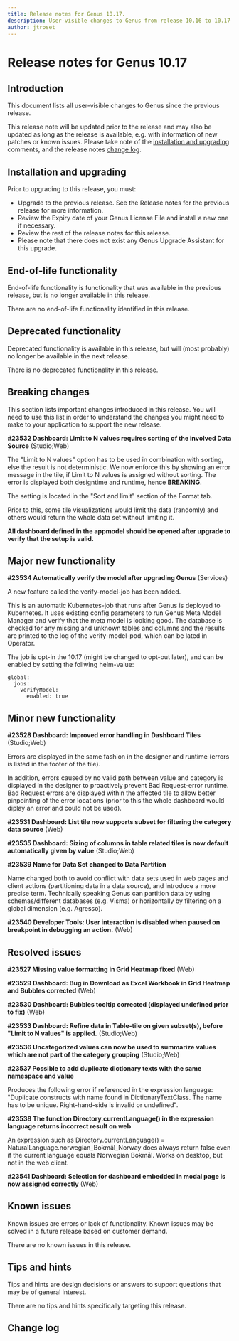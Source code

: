 ```yaml
---
title: Release notes for Genus 10.17.
description: User-visible changes to Genus from release 10.16 to 10.17.
author: jtroset
---
```


# Release notes for Genus 10.17

## Introduction

This document lists all user-visible changes to Genus since the previous release.

This release note will be updated prior to the release and may also be updated as long as the release is available, e.g. with information of new patches or known issues. Please take note of the [installation and upgrading](#installation-and-upgrading) comments, and the release notes [change log](#change-log).

## Installation and upgrading

Prior to upgrading to this release, you must:

- Upgrade to the previous release. See the Release notes for the previous release for more information.
- Review the Expiry date of your Genus License File and install a new one if necessary.
- Review the rest of the release notes for this release.
- Please note that there does not exist any Genus Upgrade Assistant for this upgrade.

<!--rntype01-start INSTALLATION / UPGRADE. DO NOT CHANGE THESE TAGS. ANY CHANGES BELOW WILL BE OVERWRITTEN.-->

<!--rntype01-end   INSTALLATION / UPGRADE. DO NOT CHANGE THESE TAGS. ANY CHANGES ABOVE WILL BE OVERWRITTEN.-->
<!-- release note type 2 is missing. That's ok.-->

## End-of-life functionality

End-of-life functionality is functionality that was available in the previous release, but is no longer available in this release.
<!--rntype03-start END-OF-LIFE. DO NOT CHANGE THESE TAGS. ANY CHANGES BELOW WILL BE OVERWRITTEN.-->
There are no end-of-life functionality identified in this release.
<!--rntype03-end   END-OF-LIFE. DO NOT CHANGE THESE TAGS. ANY CHANGES ABOVE WILL BE OVERWRITTEN.-->
## Deprecated functionality

Deprecated functionality is available in this release, but will (most probably) no longer be available in the next release.
<!--rntype04-start DEPRECATED. DO NOT CHANGE THESE TAGS. ANY CHANGES BELOW WILL BE OVERWRITTEN.-->
There is no deprecated functionality in this release.
<!--rntype04-end   DEPRECATED. DO NOT CHANGE THESE TAGS. ANY CHANGES ABOVE WILL BE OVERWRITTEN.-->
## Breaking changes

This section lists important changes introduced in this release. You will need to use this list in order to understand the changes you might need to make to your application to support the new release.
<!--rntype05-start BREAKING. DO NOT CHANGE THESE TAGS. ANY CHANGES BELOW WILL BE OVERWRITTEN.-->
<!--ID 617742ea-601c-43c4-8655-eabb667ada88 -->
**#23532 Dashboard: Limit to N values requires sorting of the involved Data Source** (Studio;Web)

The "Limit to N values" option has to be used in combination with sorting, else the result is not deterministic. We now enforce this by showing an error message in the tile, if Limit to N values is assigned without sorting. The error is displayed both designtime and runtime, hence **BREAKING**.

The setting is located in the "Sort and limit" section of the Format tab.

Prior to this, some tile visualizations would limit the data (randomly) and others would return the whole data set without limiting it.

**All dashboard defined in the appmodel should be opened after upgrade to verify that the setup is valid.**

<!--rntype05-end   BREAKING. DO NOT CHANGE THESE TAGS. ANY CHANGES ABOVE WILL BE OVERWRITTEN.-->
## Major new functionality
<!--rntype06-start MAJOR. DO NOT CHANGE THESE TAGS. ANY CHANGES BELOW WILL BE OVERWRITTEN.-->
<!--ID 037a3f26-2619-4149-be4e-459d81c60fb8 -->
**#23534 Automatically verify the model after upgrading Genus** (Services)

A new feature called the verify-model-job has been added.

This is an automatic Kubernetes-job that runs after Genus is deployed to Kubernetes. It uses existing config parameters to run Genus Meta Model Manager and verify that the meta model is looking good. The database is checked for any missing and unknown tables and columns and the results are printed to the log of the verify-model-pod, which can be lated in Operator. 

The job is opt-in the 10.17 (might be changed to opt-out later), and can be enabled by setting the follwing helm-value:

```
global:
  jobs:
    verifyModel:
      enabled: true
```

<!--rntype06-end   MAJOR. DO NOT CHANGE THESE TAGS. ANY CHANGES ABOVE WILL BE OVERWRITTEN.-->
## Minor new functionality
<!--rntype07-start MINOR. DO NOT CHANGE THESE TAGS. ANY CHANGES BELOW WILL BE OVERWRITTEN.-->
<!--ID c3d4340b-1ebd-4cc1-b3a4-fe251f9606ef -->
**#23528 Dashboard: Improved error handling in Dashboard Tiles** (Studio;Web)

Errors are displayed in the same fashion in the designer and runtime (errors is listed in the footer of the tile).

In addition, errors caused by no valid path between value and category is displayed in the designer to proactively prevent Bad Request-error runtime. Bad Request errors are displayed within the affected tile to allow better pinpointing of the error locations (prior to this the whole dashboard would diplay an error and could not be used).

<!--ID 3014df5b-4695-4771-9b5d-56aa3428d5c5 -->
**#23531 Dashboard: List tile now supports subset for filtering the category data source** (Web)

<!--ID 649ae4b7-1111-43c1-90aa-c03f5c402573 -->
**#23535 Dashboard: Sizing of columns in table related tiles is now default automatically given by value** (Studio;Web)

<!--ID 1bd9a352-cb9f-4582-9efc-9c2b8a114e33 -->
**#23539 Name for Data Set changed to Data Partition**

Name changed both to avoid conflict with data sets used in web pages and client actions (partitioning data in a data source), and introduce a more precise term. Technically speaking Genus can partition data by using schemas/different databases (e.g. Visma) or horizontally by filtering on a global dimension (e.g. Agresso).

<!--ID 756585a7-7d4d-4d38-b801-3807b06e9bf2 -->
**#23540 Developer Tools: User interaction is disabled when paused on breakpoint in debugging an action.** (Web)

<!--rntype07-end   MINOR. DO NOT CHANGE THESE TAGS. ANY CHANGES ABOVE WILL BE OVERWRITTEN.-->
## Resolved issues
<!--rntype08-start RESOLVED ISSUES. DO NOT CHANGE THESE TAGS. ANY CHANGES BELOW WILL BE OVERWRITTEN.-->
<!--ID 2722f502-677e-42a2-b4e4-c5e85c229439 -->
**#23527 Missing value formatting in Grid Heatmap fixed** (Web)

<!--ID dafddb4f-c92b-42ff-aeff-9695f4e63dd1 -->
**#23529 Dashboard: Bug in Download as Excel Workbook in Grid Heatmap and Bubbles corrected** (Web)

<!--ID 313e5a9c-3aa6-4c91-95b8-bdec7dffe899 -->
**#23530 Dashboard: Bubbles tooltip corrected (displayed undefined prior to fix)** (Web)

<!--ID 2c86256d-6db5-446c-b333-69300bbbb5b4 -->
**#23533 Dashboard: Refine data in Table-tile on given subset(s), before "Limit to N values" is applied.** (Studio;Web)

<!--ID 138f88db-f350-4756-b983-c13d436e1776 -->
**#23536 Uncategorized values can now be used to summarize values which are not part of the category grouping** (Studio;Web)

<!--ID 346d709a-a661-442b-8cc3-a7b28253efa7 -->
**#23537 Possible to add duplicate dictionary texts with the same namespace and value**

Produces the following error if referenced in the expression language: "Duplicate constructs with name <dictionary-text-name> found in DictionaryTextClass. The name has to be unique. Right-hand-side is invalid or undefined".

<!--ID bcf3747e-ad8b-4219-b3ef-08c01868a239 -->
**#23538 The function Directory.currentLanguage() in the expression language returns incorrect result on web**

An expression such as Directory.currentLanguage() = NaturalLanguage.norwegian_Bokm&aring;l_Norway does always return false even if the current language equals Norwegian Bokm&aring;l. Works on desktop, but not in the web client.

<!--ID 961aa96e-0696-42dc-8f58-239e8e32c6e2 -->
**#23541 Dashboard: Selection for dashboard embedded in modal page is now assigned correctly** (Web)

<!--rntype08-end   RESOLVED ISSUES. DO NOT CHANGE THESE TAGS. ANY CHANGES ABOVE WILL BE OVERWRITTEN.-->
## Known issues

Known issues are errors or lack of functionality. Known issues may be solved in a future release based on customer demand.
<!--rntype09-start KNOWN ISSUES. DO NOT CHANGE THESE TAGS. ANY CHANGES BELOW WILL BE OVERWRITTEN.-->
There are no known issues in this release.
<!--rntype09-end   KNOWN ISSUES. DO NOT CHANGE THESE TAGS. ANY CHANGES ABOVE WILL BE OVERWRITTEN.-->
## Tips and hints

Tips and hints are design decisions or answers to support questions that may be of general interest.

There are no tips and hints specifically targeting this release.

## Change log
<!--changelog CHANGELOG. DO NOT CHANGE THIS TAG. ANY CHANGES BELOW WILL BE DELETED.-->
